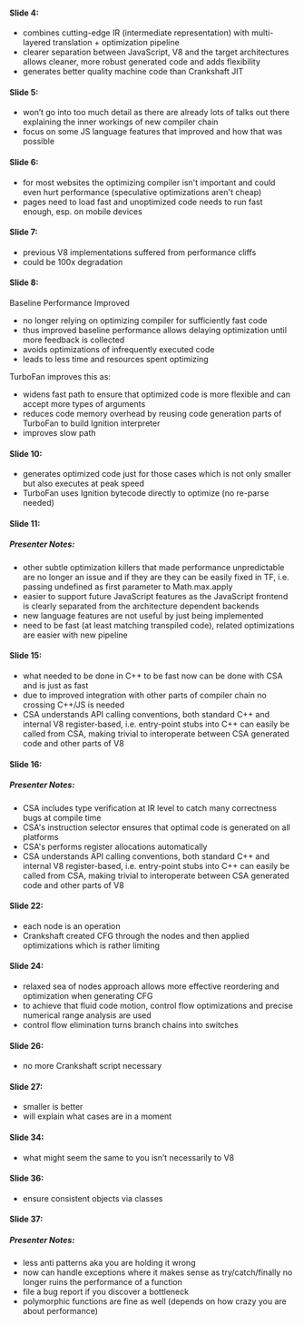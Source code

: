 #### Slide 4:

- combines cutting-edge IR (intermediate representation) with multi-layered translation +
  optimization pipeline
- clearer separation between JavaScript, V8 and the target architectures allows cleaner, more
  robust generated code and adds flexibility
- generates better quality machine code than Crankshaft JIT

#### Slide 5:

- won’t go into too much detail as there are already lots of talks out there explaining the
  inner workings of new compiler chain
- focus on some JS language features that improved and how that was possible

#### Slide 6:

- for most websites the optimizing compiler isn't important and could even hurt performance
  (speculative optimizations aren't cheap)
- pages need to load fast and unoptimized code needs to run fast enough, esp. on mobile devices

#### Slide 7:

- previous V8 implementations suffered from performance cliffs
- could be 100x degradation

#### Slide 8:

Baseline Performance Improved

- no longer relying on optimizing compiler for sufficiently fast code
- thus improved baseline performance allows delaying optimization until more feedback is
  collected
- avoids optimizations of infrequently executed code
- leads to less time and resources spent optimizing

TurboFan improves this as:

- widens fast path to ensure that optimized code is more flexible and can accept more types of
  arguments
- reduces code memory overhead by reusing code generation parts of TurboFan to build Ignition
  interpreter
- improves slow path

#### Slide 10:

- generates optimized code just for those cases which is not only smaller but also executes at
  peak speed
- TurboFan uses Ignition bytecode directly to optimize (no re-parse needed)


#### Slide 11:

##### Presenter Notes:
- other subtle optimization killers that made performance unpredictable are no longer an issue
  and if they are they can be easily fixed in TF, i.e. passing undefined as first parameter to
  Math.max.apply
- easier to support future JavaScript features as the JavaScript frontend is clearly separated
  from the architecture dependent backends
- new language features are not useful by just being implemented
- need to be fast (at least matching transpiled code), related optimizations are easier with
  new pipeline

#### Slide 15:

- what needed to be done in C++ to be fast now can be done with CSA and is just as fast
- due to improved integration with other parts of compiler chain no crossing C++/JS is needed
- CSA understands API calling conventions, both standard C++ and internal V8 register-based,
  i.e. entry-point stubs into C++ can easily be called from CSA, making trivial to interoperate
  between CSA generated code and other parts of V8

#### Slide 16:

##### Presenter Notes:
- CSA includes type verification at IR level to catch many correctness bugs at compile time
- CSA's instruction selector ensures that optimal code is generated on all platforms
- CSA's performs register allocations automatically
- CSA understands API calling conventions, both standard C++ and internal V8 register-based,
  i.e. entry-point stubs into C++ can easily be called from CSA, making trivial to interoperate
  between CSA generated code and other parts of V8


#### Slide 22:

- each node is an operation
- Crankshaft created CFG through the nodes and then applied optimizations which is rather
  limiting

#### Slide 24:

- relaxed sea of nodes approach allows more effective reordering and optimization when
  generating CFG
- to achieve that fluid code motion, control flow optimizations and precise numerical range
  analysis are used
- control flow elimination turns branch chains into switches


#### Slide 26:

- no more Crankshaft script necessary


#### Slide 27:

- smaller is better
- will explain what cases are in a moment

#### Slide 34:

- what might seem the same to you isn’t necessarily to V8

#### Slide 36:

- ensure consistent objects via classes

#### Slide 37:

##### Presenter Notes:
- less anti patterns aka you are holding it wrong
- now can handle exceptions where it makes sense as try/catch/finally no longer ruins the
  performance of a function
- file a bug report if you discover a bottleneck
- polymorphic functions are fine as well (depends on how crazy you are about performance)
